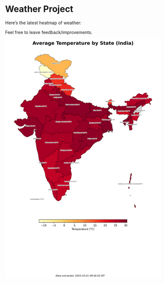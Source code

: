 # Weather Project

Here’s the latest heatmap of weather:

Feel free to leave feedback/improvements.

![India Heatmap](docs/assets/india_heatmap.png?v=F70A26)
